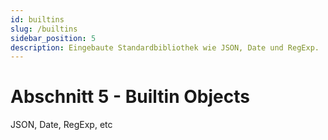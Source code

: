 ```yaml
---
id: builtins
slug: /builtins
sidebar_position: 5
description: Eingebaute Standardbibliothek wie JSON, Date und RegExp.
---
```


# Abschnitt 5 - Builtin Objects

JSON, Date, RegExp, etc